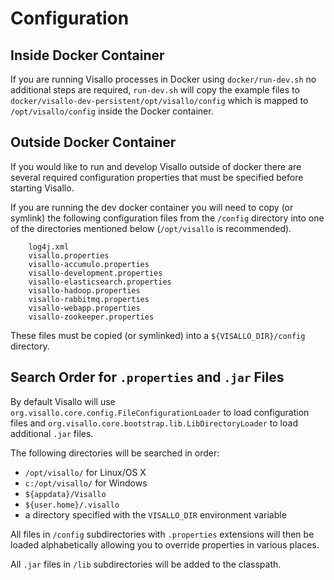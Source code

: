
# Configuration

## Inside Docker Container

If you are running Visallo processes in Docker using `docker/run-dev.sh` no additional steps are required, `run-dev.sh` will copy the example files to `docker/visallo-dev-persistent/opt/visallo/config` which is mapped to `/opt/visallo/config` inside the Docker container.

## Outside Docker Container

If you would like to run and develop Visallo outside of docker there are several required configuration properties that must be specified before starting Visallo.

If you are running the dev docker container you will need to copy (or symlink) the following configuration files from the `/config` directory into one of the directories mentioned below (`/opt/visallo` is recommended).

        log4j.xml
        visallo.properties
        visallo-accumulo.properties
        visallo-development.properties
        visallo-elasticsearch.properties
        visallo-hadoop.properties
        visallo-rabbitmq.properties
        visallo-webapp.properties
        visallo-zookeeper.properties

These files must be copied (or symlinked) into a `${VISALLO_DIR}/config` directory.


## Search Order for `.properties` and `.jar` Files

By default Visallo will use `org.visallo.core.config.FileConfigurationLoader` to load configuration files and `org.visallo.core.bootstrap.lib.LibDirectoryLoader` to load additional `.jar` files.

The following directories will be searched in order:

* `/opt/visallo/` for Linux/OS X
* `c:/opt/visallo/` for Windows
* `${appdata}/Visallo`
* `${user.home}/.visallo`
* a directory specified with the `VISALLO_DIR` environment variable

All files in `/config` subdirectories with `.properties` extensions will then be loaded alphabetically allowing you to override properties in various places.

All `.jar` files in `/lib` subdirectories will be added to the classpath.
